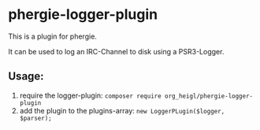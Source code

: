 # phergie-logger-plugin

This is a plugin for phergie.

It can be used to log an IRC-Channel to disk using a PSR3-Logger.

## Usage:

1. require the logger-plugin: ```composer require org_heigl/phergie-logger-plugin```
2. add the plugin to the plugins-array: ```new LoggerPLugin($logger, $parser);```

